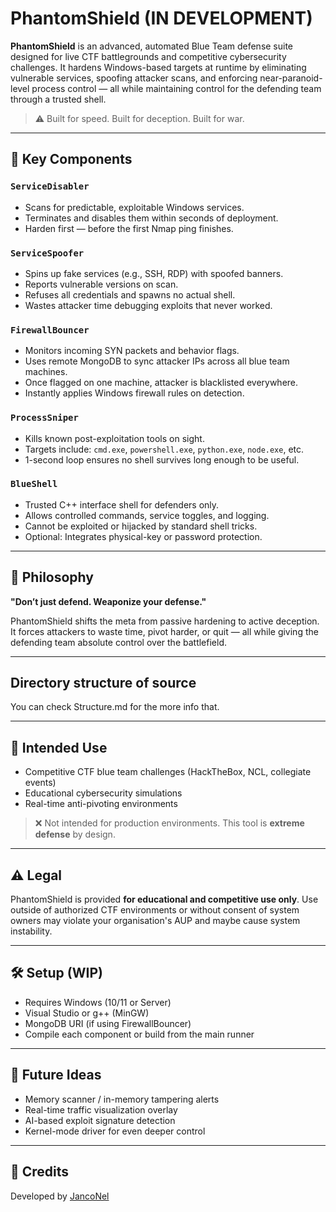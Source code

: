 # PhantomShield (IN DEVELOPMENT)

**PhantomShield** is an advanced, automated Blue Team defense suite designed for live CTF battlegrounds and competitive cybersecurity challenges. It hardens Windows-based targets at runtime by eliminating vulnerable services, spoofing attacker scans, and enforcing near-paranoid-level process control — all while maintaining control for the defending team through a trusted shell.

> ⚠️ Built for speed. Built for deception. Built for war.

---

## 🔰 Key Components

### `ServiceDisabler`
- Scans for predictable, exploitable Windows services.
- Terminates and disables them within seconds of deployment.
- Harden first — before the first Nmap ping finishes.

### `ServiceSpoofer`
- Spins up fake services (e.g., SSH, RDP) with spoofed banners.
- Reports vulnerable versions on scan.
- Refuses all credentials and spawns no actual shell.
- Wastes attacker time debugging exploits that never worked.

### `FirewallBouncer`
- Monitors incoming SYN packets and behavior flags.
- Uses remote MongoDB to sync attacker IPs across all blue team machines.
- Once flagged on one machine, attacker is blacklisted everywhere.
- Instantly applies Windows firewall rules on detection.

### `ProcessSniper`
- Kills known post-exploitation tools on sight.
- Targets include: `cmd.exe`, `powershell.exe`, `python.exe`, `node.exe`, etc.
- 1-second loop ensures no shell survives long enough to be useful.

### `BlueShell`
- Trusted C++ interface shell for defenders only.
- Allows controlled commands, service toggles, and logging.
- Cannot be exploited or hijacked by standard shell tricks.
- Optional: Integrates physical-key or password protection.

---

## 🧠 Philosophy

**"Don’t just defend. Weaponize your defense."**

PhantomShield shifts the meta from passive hardening to active deception. It forces attackers to waste time, pivot harder, or quit — all while giving the defending team absolute control over the battlefield.

---

## Directory structure of source

You can check Structure.md for the more info that.

---

## 🧪 Intended Use

- Competitive CTF blue team challenges (HackTheBox, NCL, collegiate events)
- Educational cybersecurity simulations
- Real-time anti-pivoting environments

> ❌ Not intended for production environments. This tool is **extreme defense** by design.

---

## ⚠️ Legal

PhantomShield is provided **for educational and competitive use only**. Use outside of authorized CTF environments or without consent of system owners may violate your organisation's AUP and maybe cause system instability.

---

## 🛠 Setup (WIP)

- Requires Windows (10/11 or Server)
- Visual Studio or g++ (MinGW)
- MongoDB URI (if using FirewallBouncer)
- Compile each component or build from the main runner

---

## 🧠 Future Ideas

- Memory scanner / in-memory tampering alerts
- Real-time traffic visualization overlay
- AI-based exploit signature detection
- Kernel-mode driver for even deeper control

---

## 👑 Credits

Developed by [JancoNel](https://github.com/JancoNel)